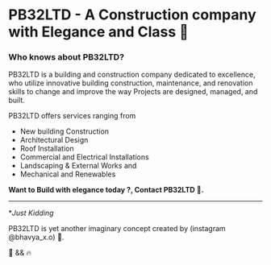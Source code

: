# PB32LTD - A Construction company with Elegance and Class 💯
### Who knows about PB32LTD? 

PB32LTD is a building and construction company dedicated to excellence, who utilize innovative building construction, maintenance, and renovation skills to change and improve the way Projects are designed, managed, and built.

PB32LTD offers services ranging from 

- New building Construction
- Architectural Design 
- Roof Installation
- Commercial and Electrical Installations
- Landscaping & External Works and
- Mechanical and Renewables

**Want to Build with elegance today ?, Contact PB32LTD 💯.**

---

**Just Kidding*

PB32LTD is yet another imaginary concept created by (instagram @bhavya_x.o) 💪.

🤍 && 🔥
